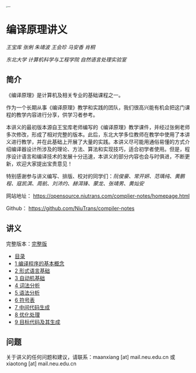 <img src=".\figure\main.jpg" alt="main" style="zoom: 25%;" />

# 编译原理讲义

*王宝库 张俐 朱靖波 王会珍 马安香 肖桐*

*东北大学 计算机科学与工程学院 自然语言处理实验室*

## 简介

《编译原理》是计算机及相关专业的基础课程之一。

作为一个长期从事《编译原理》教学和实践的团队，我们很高兴能有机会把这门课程的教学内容进行分享，供学习者参考。

本讲义的最初版本源自王宝库老师编写的《编译原理》教学课件，并经过张俐老师多次修改，形成了相对完整的版本。此后，东北大学多位教师在教学中使用了本讲义进行教学，并在此基础上开展了大量的实践。本讲义尽可能用通俗易懂的方式介绍编译器设计所涉及的理论、方法、算法和实现技巧，适合初学者使用。但是，程序设计语言和编译技术的发展十分迅速，本讲义的部分内容也会与时俱进，不断更新，欢迎大家提出宝贵意见！

特别感谢参与讲义编写、排版、校对的同学们：*阮俊豪、常开妍、范瑀纯、黄鹏程、寇凯淇、周航、刘沛灼、赫洱锋、蒙龙、张靖男、黄灿安*

网站地址： https://opensource.niutrans.com/complier-notes/homepage.html

Github： https://github.com/NiuTrans/compiler-notes


## 讲义

完整版本：[完整版](https://opensource.niutrans.com/complier-notes/pdf/compiler-notes.pdf)
- [目录](https://opensource.niutrans.com/complier-notes/pdf/contents.pdf)
- [1 编译程序的基本概念](https://opensource.niutrans.com/complier-notes/pdf/chapter1.pdf)
- [2 形式语言基础](https://opensource.niutrans.com/complier-notes/pdf/chapter2.pdf)
- [3 自动机基础](https://opensource.niutrans.com/complier-notes/pdf/chapter3.pdf)
- [4 词法分析](https://opensource.niutrans.com/complier-notes/pdf/chapter4.pdf)
- [5 语法分析](https://opensource.niutrans.com/complier-notes/pdf/chapter5.pdf)
- [6 符号表](https://opensource.niutrans.com/complier-notes/pdf/chapter6.pdf)
- [7 中间代码生成](https://opensource.niutrans.com/complier-notes/pdf/chapter7.pdf)
- [8 优化处理](https://opensource.niutrans.com/complier-notes/pdf/chapter8.pdf)
- [9 目标代码及其生成](https://opensource.niutrans.com/complier-notes/pdf/chapter9.pdf)

## 问题

关于讲义的任何问题和建议，请联系：maanxiang [at] mail.neu.edu.cn 或 xiaotong [at] mail.neu.edu.cn

